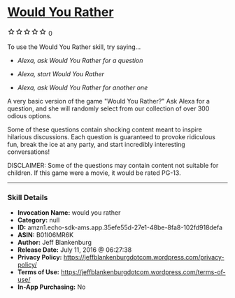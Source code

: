 # [Would You Rather](http://alexa.amazon.com/#skills/amzn1.echo-sdk-ams.app.35efe55d-27e1-48be-8fa8-102fd918defa)
![0 stars](../../images/ic_star_border_black_18dp_1x.png)![0 stars](../../images/ic_star_border_black_18dp_1x.png)![0 stars](../../images/ic_star_border_black_18dp_1x.png)![0 stars](../../images/ic_star_border_black_18dp_1x.png)![0 stars](../../images/ic_star_border_black_18dp_1x.png) 0

To use the Would You Rather skill, try saying...

* *Alexa, ask Would You Rather for a question*

* *Alexa, start Would You Rather*

* *Alexa, ask Would You Rather for another one*

A very basic version of the game "Would You Rather?"  Ask Alexa for a question, and she will randomly select from our collection of over 300 odious options.

Some of these questions contain shocking content meant to inspire hilarious discussions.  Each question is guaranteed to provoke ridiculous fun, break the ice at any party, and start incredibly interesting conversations!

DISCLAIMER:  Some of the questions may contain content not suitable for children.  If this game were a movie, it would be rated PG-13.

***

### Skill Details

* **Invocation Name:** would you rather
* **Category:** null
* **ID:** amzn1.echo-sdk-ams.app.35efe55d-27e1-48be-8fa8-102fd918defa
* **ASIN:** B01I06MR6K
* **Author:** Jeff Blankenburg
* **Release Date:** July 11, 2016 @ 06:27:38
* **Privacy Policy:** https://jeffblankenburgdotcom.wordpress.com/privacy-policy/
* **Terms of Use:** https://jeffblankenburgdotcom.wordpress.com/terms-of-use/
* **In-App Purchasing:** No
